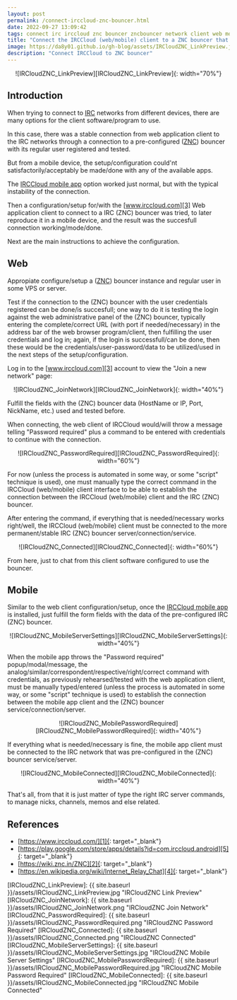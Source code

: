 ```yaml
---
layout: post
permalink: /connect-irccloud-znc-bouncer.html
date: 2022-09-27 13:09:42
tags: connect irc irccloud znc bouncer zncbouncer network client web mobile
title: "Connect the IRCCloud (web/mobile) client to a ZNC bouncer that is connected to some IRC network"
image: https://da8y01.github.io/gh-blog/assets/IRCloudZNC_LinkPreview.jpg
description: "Connect IRCCloud to ZNC bouncer"
---
```



<div style="text-align:center" markdown="1">
![IRCloudZNC_LinkPreview][IRCloudZNC_LinkPreview]{: width="70%"}
</div>

## Introduction
When trying to connect to [IRC][4] networks from different devices, there are many options for the client software/program to use.

In this case, there was a stable connection from web application client to the IRC networks through a connection to a pre-configured ([ZNC][2]) bouncer with its regular user registered and tested.

But from a mobile device, the setup/configuration could'nt satisfactorily/acceptably be made/done with any of the available apps.

The [IRCCloud mobile app][5] option worked just normal, but with the typical instability of the connection.

Then a configuration/setup for/with the [www.irccloud.com][3] Web application client to connect to a IRC (ZNC) bouncer was tried, to later reproduce it in a mobile device, and the result was the succesfull connection working/mode/done.

Next are the main instructions to achieve the configuration.


## Web
Appropiate configure/setup a ([ZNC][2]) bouncer instance and regular user in some VPS or server.

Test if the connection to the (ZNC) bouncer with the user credentials registered can be done/is succesfull; one way to do it is testing the login against the web administrative panel of the (ZNC) bouncer, typically entering the complete/correct URL (with port if needed/necessary) in the address bar of the web browser program/client, then fulfilling the user credentials and log in; again, if the login is successfull/can be done, then these would be the credentials/user-password/data to be utilized/used in the next steps of the setup/configuration.

Log in to the [www.irccloud.com][3] account to view the "Join a new network" page:

<div style="text-align:center" markdown="1">
![IRCloudZNC_JoinNetwork][IRCloudZNC_JoinNetwork]{: width="40%"}
</div>

Fulfill the fields with the (ZNC) bouncer data (HostName or IP, Port, NickName, etc.) used and tested before.

When connecting, the web client of IRCCloud would/will throw a message telling "Password required" plus a command to be entered with credentials to continue with the connection.

<div style="text-align:center" markdown="1">
![IRCloudZNC_PasswordRequired][IRCloudZNC_PasswordRequired]{: width="60%"}
</div>

For now (unless the process is automated in some way, or some "script" technique is used), one must manually type the correct command in the IRCCloud (web/mobile) client interface to be able to establish the connection between the IRCCloud (web/mobile) client and the IRC (ZNC) bouncer.

After entering the command, if everything that is needed/necessary works right/well, the IRCCloud (web/mobile) client must be connected to the more permanent/stable IRC (ZNC) bouncer server/connection/service.

<div style="text-align:center" markdown="1">
![IRCloudZNC_Connected][IRCloudZNC_Connected]{: width="60%"}
</div>

From here, just to chat from this client software configured to use the bouncer.


## Mobile
Similar to the web client configuration/setup, once the [IRCCloud mobile app][5] is installed, just fulfill the form fields with the data of the pre-configured IRC (ZNC) bouncer.

<div style="text-align:center" markdown="1">
![IRCloudZNC_MobileServerSettings][IRCloudZNC_MobileServerSettings]{: width="40%"}
</div>

When the mobile app throws the "Password required" popup/modal/message, the analog/similar/correspondent/respective/right/correct command with credentials, as previously rehearsed/tested with the web application client, must be manually typed/entered (unless the process is automated in some way, or some "script" technique is used) to establish the connection between the mobile app client and the (ZNC) bouncer service/connection/server.

<div style="text-align:center" markdown="1">
![IRCloudZNC_MobilePasswordRequired][IRCloudZNC_MobilePasswordRequired]{: width="40%"}
</div>

If everything what is needed/necessary is fine, the mobile app client must be connected to the IRC network that was pre-configured in the (ZNC) bouncer service/server.

<div style="text-align:center" markdown="1">
![IRCloudZNC_MobileConnected][IRCloudZNC_MobileConnected]{: width="40%"}
</div>

That's all, from that it is just matter of type the right IRC server commands, to manage nicks, channels, memos and else related.


## References
* [https://www.irccloud.com/][1]{: target="_blank"}
* [https://play.google.com/store/apps/details?id=com.irccloud.android][5]{: target="_blank"}
* [https://wiki.znc.in/ZNC][2]{: target="_blank"}
* [https://en.wikipedia.org/wiki/Internet_Relay_Chat][4]{: target="_blank"}



[1]: https://www.irccloud.com/
[2]: https://wiki.znc.in/ZNC
[3]: https://www.irccloud.com/?/addNetwork
[4]: https://en.wikipedia.org/wiki/Internet_Relay_Chat
[5]: https://play.google.com/store/apps/details?id=com.irccloud.android

[IRCloudZNC_LinkPreview]: {{ site.baseurl }}/assets/IRCloudZNC_LinkPreview.jpg "IRCloudZNC Link Preview"
[IRCloudZNC_JoinNetwork]: {{ site.baseurl }}/assets/IRCloudZNC_JoinNetwork.png "IRCloudZNC Join Network"
[IRCloudZNC_PasswordRequired]: {{ site.baseurl }}/assets/IRCloudZNC_PasswordRequired.png "IRCloudZNC Password Required"
[IRCloudZNC_Connected]: {{ site.baseurl }}/assets/IRCloudZNC_Connected.png "IRCloudZNC Connected"
[IRCloudZNC_MobileServerSettings]: {{ site.baseurl }}/assets/IRCloudZNC_MobileServerSettings.jpg "IRCloudZNC Mobile Server Settings"
[IRCloudZNC_MobilePasswordRequired]: {{ site.baseurl }}/assets/IRCloudZNC_MobilePasswordRequired.jpg "IRCloudZNC Mobile Password Required"
[IRCloudZNC_MobileConnected]: {{ site.baseurl }}/assets/IRCloudZNC_MobileConnected.jpg "IRCloudZNC Mobile Connected"
